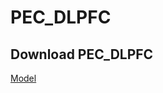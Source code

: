 # PEC_DLPFC

## Download PEC_DLPFC

[Model](https://www.dropbox.com/scl/fo/x730fyn359il2lcuh6xid/h?rlkey=ubg3pcn3t8mwtexmd5wjhj6tl&dl=0)
